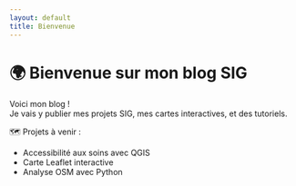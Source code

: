 ```yaml
---
layout: default
title: Bienvenue
---
```


# 🌍 Bienvenue sur mon blog SIG

Voici mon blog !  
Je vais y publier mes projets SIG, mes cartes interactives, et des tutoriels.

🗺️ Projets à venir :
- Accessibilité aux soins avec QGIS
- Carte Leaflet interactive
- Analyse OSM avec Python
